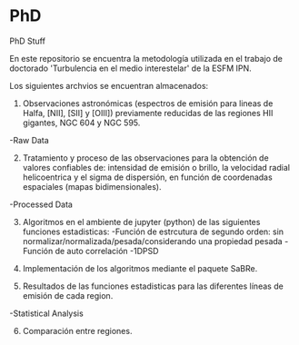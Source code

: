 # PhD
PhD Stuff

En este repositorio se encuentra la metodología utilizada en el trabajo de doctorado 'Turbulencia en el medio interestelar' de la ESFM IPN.

Los siguientes archvios se encuentran almacenados:

1) Observaciones astronómicas (espectros de emisión para lineas de Halfa, [NII], [SII] y [OIII]) previamente reducidas de las regiones HII gigantes, NGC 604 y NGC 595.

-Raw Data

2) Tratamiento y proceso de las observaciones para la obtención de valores confiables de: 
intensidad de emisión o brillo, la velocidad radial helicoentrica y el sigma de dispersión, 
en función de coordenadas espaciales (mapas bidimensionales).

-Processed Data

3) Algoritmos en el ambiente de jupyter (python) de las siguientes funciones estadisticas:
-Función de estrcutura de segundo orden: sin normalizar/normalizada/pesada/considerando una propiedad pesada
-Función de auto correlación
-1DPSD

4) Implementación de los algoritmos mediante el paquete SaBRe.

5) Resultados de las funciones estadisticas para las diferentes líneas de emisión de cada region.

-Statistical Analysis

6) Comparación entre regiones.
